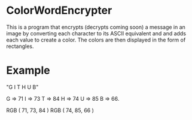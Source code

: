 # ColorWordEncrypter

This is a program that encrypts (decrypts coming soon) a message in an image by converting each character to its ASCII equivalent and and adds each value to create a color. The colors are then displayed in the form of rectangles.

# Example

"G I T H U B"

G => 71     I => 73     T => 84     H => 74     U => 85     B => 66.

RGB ( 71, 73, 84 )      RGB ( 74, 85, 66 )
